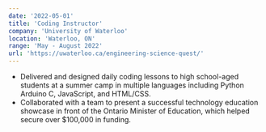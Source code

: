 ```yaml
---
date: '2022-05-01'
title: 'Coding Instructor'
company: 'University of Waterloo'
location: 'Waterloo, ON'
range: 'May - August 2022'
url: 'https://uwaterloo.ca/engineering-science-quest/'
---
```


- Delivered and designed daily coding lessons to high school-aged students at a summer camp in multiple languages including Python Arduino C, JavaScript, and HTML/CSS.
- Collaborated with a team to present a successful technology education showcase in front of the Ontario Minister of Education, which helped secure over $100,000 in funding.
